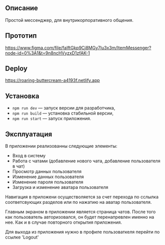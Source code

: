 ## Описание

Простой мессенджер, для внутрикорпоративного общения.

## Прототип

https://www.figma.com/file/faIftGkp9Cj8MGy7lu3x3m/ItemMessenger?node-id=0%3A1&t=9n8ncHVyzxD1zfAK-1

## Deploy

https://roaring-buttercream-a4193f.netlify.app

## Установка

- `npm run dev` — запуск версии для разработчика,
- `npm run build` — установка стабильной версии,
- `npm run start` — запуск приложения.

## Эксплуатация

В приложении реализованны следующие элементы:

- Вход в систему
- Работа с чатами (добавление нового чата, добавление пользователя в чат)
- Просмотр данных пользователя
- Изменение данных пользователя
- Изменение пароля пользователя
- Загрузка и изменение аватара пользователя

Навигация в приложени осуществоляется за счет перехода по сслылка соответсвующих разделов или по нажатию на аватар пользователя. 

Главным экраном в приложении является страница чатов. После того как пользователь авторизовался, он будет перенапревлен именно на нее. Как и в случае повторного открытия приложения.

Для выхода из приложения нужно в профиле пользоваткеля перейти по ссылке 'Logout'

